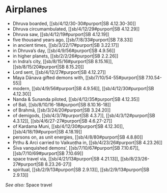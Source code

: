# Airplanes

* Dhruva boarded, [[sb/4/12/30-30#purport|SB 4.12.30-30]]
* Dhruva circumambulated, [[sb/4/12/29#purport|SB 4.12.29]]
* Dhruva saw, [[sb/4/12/19#purport|SB 4.12.19]]
* five thousand years ago, [[sb/7/8/33#purport|SB 7.8.33]]
* in ancient times, [[sb/3/22/17#purport|SB 3.22.17]]
* in Dhruva’s day, [[sb/4/9/56#purport|SB 4.9.56]]
* in higher planets, [[sb/2/2/26#purport|SB 2.2.26]]
* in Indra’s city, [[sb/8/15/16#purport|SB 8.15.16]], [[sb/8/15/20#purport|SB 8.15.20]]
* Lord sent, [[sb/4/12/27#purport|SB 4.12.27]]
* Maya Dānava gifted demons with, [[sb/7/10/54-55#purport|SB 7.10.54-55]]
* modern, [[sb/4/9/56#purport|SB 4.9.56]], [[sb/4/12/30#purport|SB 4.12.30]]
* Nanda & Sunanda piloted, [[sb/4/12/35#purport|SB 4.12.35]]
* of Bali, [[sb/8/10/16-18#purport|SB 8.10.16-18]]
* of Brahmā, [[sb/3/24/20#purport|SB 3.24.20]]
* of demigods, [[sb/4/3/7#purport|SB 4.3.7]], [[sb/4/3/12#purport|SB 4.3.12]], [[sb/4/6/27-27#purport|SB 4.6.27-27]]
* of Kardama Muni, [[sb/4/12/30#purport|SB 4.12.30]], [[sb/4/18/19#purport|SB 4.18.19]]
* persons on, as unit energies, [[sb/4/8/80#purport|SB 4.8.80]]
* Pṛthu & Arci carried to Vaikuṇṭha in, [[sb/4/23/26#purport|SB 4.23.26]]
* Śiva vanquished demons’, [[sb/7/10/67#purport|SB 7.10.67]], [[sb/7/10/69#purport|SB 7.10.69]]
* space travel via, [[sb/4/21/13#purport|SB 4.21.13]], [[sb/8/23/26-27#purport|SB 8.23.26-27]]
* spiritual, [[sb/2/9/13#purport|SB 2.9.13]], [[sb/2/9/13#purport|SB 2.9.13]]

*See also:* Space travel
